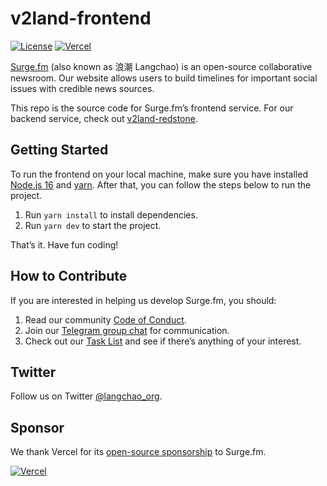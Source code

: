 # v2land-frontend
[![License](https://img.shields.io/badge/license-MIT-blue)](https://github.com/surgefm/v2land-frontend/blob/master/LICENSE) [![Vercel](http://therealsujitk-vercel-badge.vercel.app/?app=v2land-frontend-surgefm)](https://langchao.org)

[Surge.fm](https://langchao.org) (also known as 浪潮 Langchao) is an open-source collaborative newsroom. Our website allows users to build timelines for important social issues with credible news sources.

This repo is the source code for Surge.fm’s frontend service. For our backend service, check out [v2land-redstone](https://github.com/surgefm/v2land-redstone).

## Getting Started
To run the frontend on your local machine, make sure you have installed [Node.js 16](https://nodejs.org/en/) and [yarn](https://yarnpkg.com/). After that, you can follow the steps below to run the project.

1. Run `yarn install` to install dependencies.
2. Run `yarn dev` to start the project.

That’s it. Have fun coding!

## How to Contribute
If you are interested in helping us develop Surge.fm, you should:

1. Read our community [Code of Conduct](https://github.com/surgefm/v2land-frontend/blob/master/.github/CODE_OF_CONDUCT.zh-CN.md).
2. Join our [Telegram group chat](https://t.me/+o5T_HxHHgYdjMTJl) for communication.
3. Check out our [Task List](https://surge.fm/tasks) and see if there’s anything of your interest.

## Twitter
Follow us on Twitter [@langchao_org](https://twitter.com/langchao_org).

## Sponsor
We thank Vercel for its [open-source sponsorship](https://vercel.com/support/articles/can-vercel-sponsor-my-open-source-project) to Surge.fm.

[![Vercel](https://www.datocms-assets.com/31049/1618983297-powered-by-vercel.svg)](https://vercel.com/?utm_source=surgefm&utm_campaign=oss)
